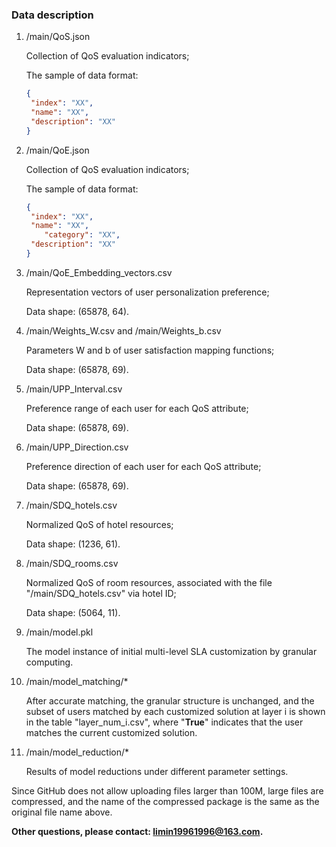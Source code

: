 ###  Data description

1. /main/QoS.json 

   Collection of QoS evaluation indicators;

   The sample of data format:

   ```json
   {
   	"index": "XX",
   	"name": "XX",
   	"description": "XX"
   }
   ```

2. /main/QoE.json

   Collection of QoS evaluation indicators;

   The sample of data format:

   ```json
   {
   	"index": "XX",
   	"name": "XX",
       "category": "XX",
   	"description": "XX"
   }
   ```

3. /main/QoE_Embedding_vectors.csv

   Representation vectors of user personalization preference;

   Data shape: (65878, 64).

4. /main/Weights_W.csv and /main/Weights_b.csv

   Parameters W and b of user satisfaction mapping functions;

   Data shape: (65878, 69).

5. /main/UPP_Interval.csv

   Preference range of each user for each QoS attribute;

   Data shape: (65878, 69).

6. /main/UPP_Direction.csv

   Preference direction of each user for each QoS attribute;

   Data shape: (65878, 69).

7. /main/SDQ_hotels.csv

   Normalized QoS of hotel resources;

   Data shape: (1236, 61).

8. /main/SDQ_rooms.csv

   Normalized QoS of room resources, associated with the file "/main/SDQ_hotels.csv" via hotel ID;

   Data shape: (5064, 11).

9. /main/model.pkl

   The model instance of initial multi-level SLA customization by granular computing.

10. /main/model_matching/*

    After accurate matching, the granular structure is unchanged, and the subset of users matched by each customized solution at layer i is shown in the table "layer_num_i.csv", where "**True**" indicates that the user matches the current customized solution. 

11. /main/model_reduction/*

    Results of model reductions under different parameter settings.



Since GitHub does not allow uploading files larger than 100M, large files are compressed, and the name of the compressed package is the same as the original file name above.

**Other questions, please contact: limin19961996@163.com.**
